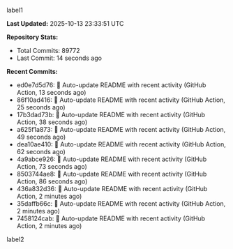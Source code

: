 
label1 
<!-- ACTIVITY_START -->
**Last Updated:** 2025-10-13 23:33:51 UTC

**Repository Stats:**
- Total Commits: 89772
- Last Commit: 14 seconds ago

**Recent Commits:**
- ed0e7d5d76: 🤖 Auto-update README with recent activity (GitHub Action, 13 seconds ago)
- 86f10ad416: 🤖 Auto-update README with recent activity (GitHub Action, 25 seconds ago)
- 17b3dad73b: 🤖 Auto-update README with recent activity (GitHub Action, 38 seconds ago)
- a625f1a873: 🤖 Auto-update README with recent activity (GitHub Action, 49 seconds ago)
- dea10ae410: 🤖 Auto-update README with recent activity (GitHub Action, 62 seconds ago)
- 4a9abce926: 🤖 Auto-update README with recent activity (GitHub Action, 73 seconds ago)
- 8503744ae8: 🤖 Auto-update README with recent activity (GitHub Action, 86 seconds ago)
- 436a832d36: 🤖 Auto-update README with recent activity (GitHub Action, 2 minutes ago)
- 35daffb66c: 🤖 Auto-update README with recent activity (GitHub Action, 2 minutes ago)
- 7458124cab: 🤖 Auto-update README with recent activity (GitHub Action, 2 minutes ago)
<!-- ACTIVITY_END -->

label2
